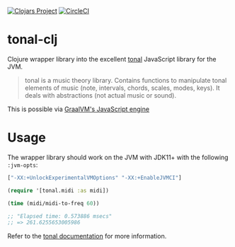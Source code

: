 [![Clojars Project](https://img.shields.io/clojars/v/wavejumper/tonal.svg)](https://clojars.org/wavejumper/tonal)
[![CircleCI](https://circleci.com/gh/wavejumper/tonal-clj.svg?style=svg)](https://circleci.com/gh/wavejumper/tonal-clj)


# tonal-clj

Clojure wrapper library into the excellent [tonal](https://github.com/tonaljs/tonal) JavaScript library for the JVM.

> tonal is a music theory library. Contains functions to manipulate tonal elements of music (note, intervals, chords, scales, modes, keys). It deals with abstractions (not actual music or sound).

This is possible via [GraalVM's JavaScript engine](https://medium.com/graalvm/graalvms-javascript-engine-on-jdk11-with-high-performance-3e79f968a819)

# Usage



The wrapper library should work on the JVM with JDK11+ with the following `:jvm-opts`:

```clojure
["-XX:+UnlockExperimentalVMOptions" "-XX:+EnableJVMCI"]
```

```clojure
(require '[tonal.midi :as midi])

(time (midi/midi-to-freq 60))

;; "Elapsed time: 0.573886 msecs"
;; => 261.6255653005986

```


Refer to the [tonal documentation](https://github.com/tonaljs/tonal#documentation) for more information.
